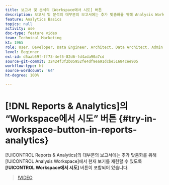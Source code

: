 ```yaml
---
title: 보고서 및 분석의 [Workspace에서 시도] 버튼
description: 보고서 및 분석의 대부분의 보고서에는 추가 맞춤화를 위해 Analysis Workspace에서 현재 보기를 재현할 수 있도록 [Workspace에서 시도] 버튼이 포함되어 있습니다.
feature: Analytics Basics
topics: null
activity: use
doc-type: feature video
team: Technical Marketing
kt: 1965
role: User, Developer, Data Engineer, Architect, Data Architect, Admin, Leader
level: Beginner
exl-id: d5aab59f-ff73-4ef5-82d6-fd4ada90a7cd
source-git-commit: 32424f3f2b05952fe4df9ea91dcbe51684cee905
workflow-type: ht
source-wordcount: '64'
ht-degree: 100%

---
```


# [!DNL Reports & Analytics]의 “Workspace에서 시도” 버튼 {#try-in-workspace-button-in-reports-analytics}

[!UICONTROL Reports &amp; Analytics]의 대부분의 보고서에는 추가 맞춤화를 위해 [!UICONTROL Analysis Workspace]에서 현재 보기를 재현할 수 있도록 **[!UICONTROL Workspace에서 시도]** 버튼이 포함되어 있습니다.

>[!VIDEO](https://video.tv.adobe.com/v/23959/?quality=12)
